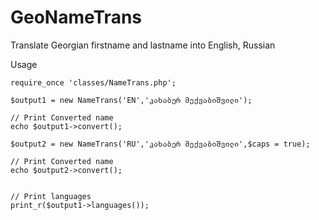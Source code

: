 # GeoNameTrans
Translate Georgian firstname and lastname into English, Russian

Usage
```
require_once 'classes/NameTrans.php';

$output1 = new NameTrans('EN','კახაბერ მექვაბიშვილი');

// Print Converted name
echo $output1->convert();

$output2 = new NameTrans('RU','კახაბერ მექვაბიშვილი',$caps = true);

// Print Converted name
echo $output2->convert();


// Print languages
print_r($output1->languages());
```
